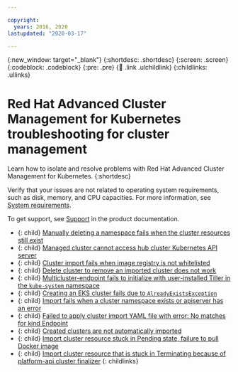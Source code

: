 ```yaml
---

copyright:
  years: 2016, 2020 
lastupdated: "2020-03-17"

---
```


{:new_window: target="_blank"}
{:shortdesc: .shortdesc}
{:screen: .screen}
{:codeblock: .codeblock}
{:pre: .pre}
{:child: .link .ulchildlink}
{:childlinks: .ullinks}

# Red Hat Advanced Cluster Management for Kubernetes troubleshooting for cluster management

Learn how to isolate and resolve problems with Red Hat Advanced Cluster Management for Kubernetes.
{:shortdesc}

Verify that your issues are not related to operating system requirements, such as disk, memory, and CPU capacities. For more information, see [System requirements](../../install/requirements.md). <!--file is not present, revisit this entire file; might end up removing the troubleshoot-->

To get support, see [Support](support.md) in the product documentation.

- {: child} [Manually deleting a namespace fails when the cluster resources still exist](delete_provider.md)
- {: child} [Managed cluster cannot access hub cluster Kubernetes API server](mcm_kube_api.md)
- {: child} [Cluster import fails when image registry is not whitelisted](image_policy_import.md)
- {: child} [Delete cluster to remove an imported cluster does not work](delete_import.md)
- {: child} [Multicluster-endpoint fails to initialize with user-installed Tiller in the `kube-system` namespace](endpnt_tiller.md)
- {: child} [Creating an EKS cluster fails due to `AlreadyExistsException`](eks_exception_fail.md)
- {: child} [Import fails when a cluster namespace exists or apiserver has an error](import_fails_namespace.md)
- {: child} [Failed to apply cluster import YAML file with error: No matches for kind Endpoint](failed_import_yaml.md)
- {: child} [Created clusters are not automatically imported](failed_auto_import.md)
- {: child} [Import cluster resource stuck in Pending state, failure to pull Docker image](import_docker_fail.md)
- {: child} [Import cluster resource that is stuck in Terminating because of platform-api cluster finalizer](cluster_finalizer.md)
{: childlinks}
